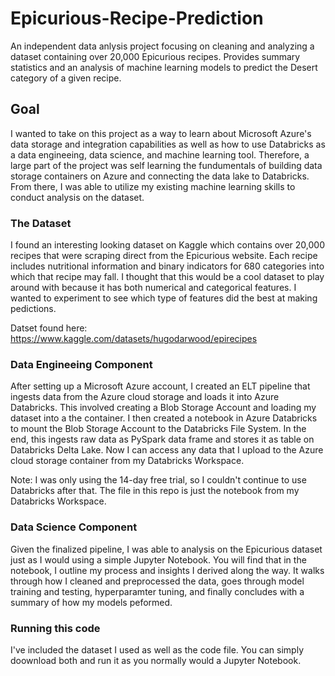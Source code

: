 # Epicurious-Recipe-Prediction

An independent data anlysis project focusing on cleaning and analyzing a dataset containing over 20,000 Epicurious recipes. Provides summary statistics and an analysis of machine learning models to predict the Desert category of a given recipe.

## Goal
I wanted to take on this project as a way to learn about Microsoft Azure's data storage and integration capabilities as well as how to use Databricks as a data engineeing, data science, and machine learning tool. Therefore, a large part of the project was self learning the fundumentals of building data storage containers on Azure and connecting the data lake to Databricks. From there, I was able to utilize my existing machine learning skills to conduct analysis on the dataset.

### The Dataset
I found an interesting looking dataset on Kaggle which contains over 20,000 recipes that were scraping direct from the Epicurious website. Each recipe includes nutritional information and binary indicators for 680 categories into which that recipe may fall. I thought that this would be a cool dataset to play around with because it has both numerical and categorical features. I wanted to experiment to see which type of features did the best at making pedictions.

Datset found here: https://www.kaggle.com/datasets/hugodarwood/epirecipes

### Data Engineeing Component
After setting up a Microsoft Azure account, I created an ELT pipeline that ingests data from the Azure cloud storage and loads it into Azure Databricks. This involved creating a Blob Storage Account and loading my dataset into a the container. I then created a notebook in Azure Databricks to mount the Blob Storage Account to the Databricks File System. In the end, this ingests raw data as PySpark data frame and stores it as table on Databricks Delta Lake. Now I can access any data that I upload to the Azure cloud storage container from my Databricks Workspace.

Note: I was only using the 14-day free trial, so I couldn't continue to use Databricks after that. The file in this repo is just the notebook from my Databricks Workspace.

### Data Science Component
Given the finalized pipeline, I was able to analysis on the Epicurious dataset just as I would using a simple Jupyter Notebook. You will find that in the notebook, I outline my process and insights I derived along the way. It walks through how I cleaned and preprocessed the data, goes through model training and testing, hyperparamter tuning, and finally concludes with a summary of how my models peformed.

### Running this code
I've included the dataset I used as well as the code file. You can simply doownload both and run it as you normally would a Jupyter Notebook.
